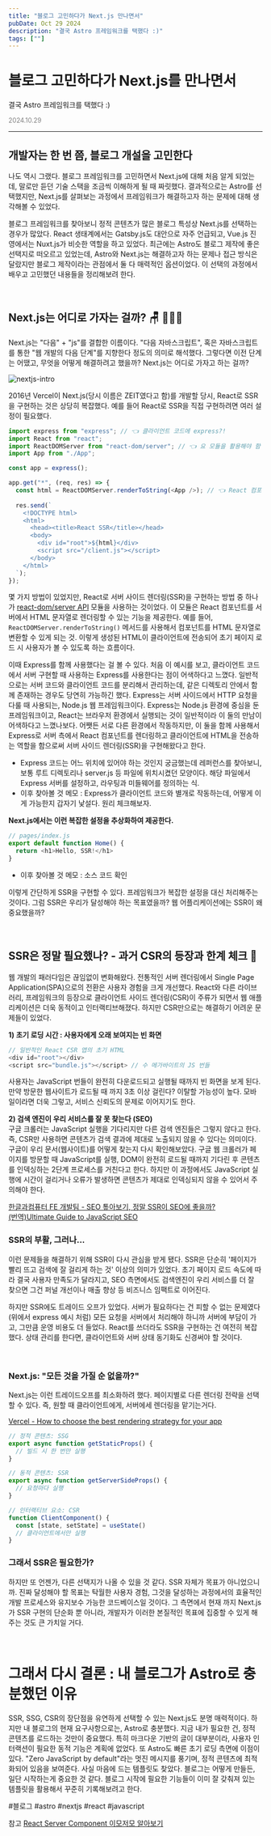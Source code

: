 ```yaml
---
title: "블로그 고민하다가 Next.js 만나면서"
pubDate: Oct 29 2024
description: "결국 Astro 프레임워크를 택했다 :)"
tags: [""]
---
```


# 블로그 고민하다가 Next.js를 만나면서
결국 Astro 프레임워크를 택했다 :)

<div style="color: gray; font-size: 0.9em;">2024.10.29</div>

---

## 개발자는 한 번 쯤, 블로그 개설을 고민한다

나도 역시 그랬다. 블로그 프레임워크를 고민하면서 Next.js에 대해 처음 알게 되었는데, 말로만 듣던 기술 스택을 조금씩 이해하게 될 때 짜릿했다. 결과적으로는 Astro를 선택했지만, Next.js를 살펴보는 과정에서 프레임워크가 해결하고자 하는 문제에 대해 생각해볼 수 있었다.

블로그 프레임워크를 찾아보니 정적 콘텐츠가 많은 블로그 특성상 Next.js를 선택하는 경우가 많았다. React 생태계에서는 Gatsby.js도 대안으로 자주 언급되고, Vue.js 진영에서는 Nuxt.js가 비슷한 역할을 하고 있었다. 최근에는 Astro도 블로그 제작에 좋은 선택지로 떠오르고 있었는데, Astro와 Next.js는 해결하고자 하는 문제나 접근 방식은 달랐지만 블로그 제작이라는 관점에서 둘 다 매력적인 옵션이었다. 이 선택의 과정에서 배우고 고민했던 내용들을 정리해보려 한다.

<br>

## Next.js는 어디로 가자는 걸까? 🪑 🏃‍♂️‍➡️

Next.js는 "다음" + "js"를 결합한 이름이다. "다음 자바스크립트", 혹은 자바스크립트를 통한 "웹 개발의 다음 단계"를 지향한다 정도의 의미로 해석했다. 그렇다면 이전 단계는 어땠고, 무엇을 어떻게 해결하려고 했을까? Next.js는 어디로 가자고 하는 걸까?

<img src="https://i.imgur.com/zeUqOYY.png" alt="nextjs-intro" />

2016년 Vercel이 Next.js(당시 이름은 ZEIT였다고 함)를 개발할 당시, React로 SSR을 구현하는 것은 상당히 복잡했다. 예를 들어 React로 SSR을 직접 구현하려면 여러 설정이 필요했다.

```js
import express from "express"; // 👈 클라이언트 코드에 express?!
import React from "react";
import ReactDOMServer from "react-dom/server"; // 👈 요 모듈을 활용해야 함
import App from "./App";

const app = express();

app.get("*", (req, res) => {
  const html = ReactDOMServer.renderToString(<App />); // 👈 React 컴포넌트를 HTML 문자열로 변환
  
  res.send(`
    <!DOCTYPE html>
    <html>
      <head><title>React SSR</title></head>
      <body>
        <div id="root">${html}</div>
        <script src="/client.js"></script>
      </body>
    </html>
  `);
});
```

몇 가지 방법이 있었지만, React로 서버 사이드 렌더링(SSR)을 구현하는 방법 중 하나가 [react-dom/server API](https://ko.react.dev/reference/react-dom/server) 모듈을 사용하는 것이었다. 이 모듈은 React 컴포넌트를 서버에서 HTML 문자열로 렌더링할 수 있는 기능을 제공한다. 예를 들어, `ReactDOMServer.renderToString()` 메서드를 사용해서 컴포넌트를 HTML 문자열로 변환할 수 있게 되는 것. 이렇게 생성된 HTML이 클라이언트에 전송되어 초기 페이지 로드 시 사용자가 볼 수 있도록 하는 흐름이다.

이때 Express를 함께 사용했다는 걸 볼 수 있다. 처음 이 예시를 보고, 클라이언트 코드에서 서버 구현할 때 사용하는 Express를 사용한다는 점이 어색하다고 느꼈다. 일반적으로는 서버 코드와 클라이언트 코드를 분리해서 관리하는데, 같은 디렉토리 안에서 함께 존재하는 경우도 당연히 가능하긴 했다. Express는 서버 사이드에서 HTTP 요청을 다룰 때 사용되는, Node.js 웹 프레임워크이다. Express는 Node.js 환경에 중심을 둔 프레임워크이고, React는 브라우저 환경에서 실행되는 것이 일반적이라 이 둘의 만남이 어색하다고 느꼈나보다. 어쨋든 서로 다른 환경에서 작동하지만, 이 둘을 함께 사용해서 Express로 서버 측에서 React 컴포넌트를 렌더링하고 클라이언트에 HTML을 전송하는 역할을 함으로써 서버 사이드 렌더링(SSR)을 구현해왔다고 한다.

- Express 코드는 어느 위치에 있어야 하는 것인지 궁금했는데 레퍼런스를 찾아보니, 보통 루트 디렉토리나 server.js 등 파일에 위치시켰던 모양이다. 해당 파일에서 Express 서버를 설정하고, 라우팅과 미들웨어를 정의하는 식.
- 이후 찾아볼 것 메모 : Express가 클라이언트 코드와 별개로 작동하는데, 어떻게 이게 가능한지 갑자기 낯설다. 원리 체크해보자.

**Next.js에서는 이런 복잡한 설정을 추상화하여 제공한다.**

```js
// pages/index.js
export default function Home() {
  return <h1>Hello, SSR!</h1>
}
```
- 이후 찾아볼 것 메모 : 소스 코드 확인

이렇게 간단하게 SSR을 구현할 수 있다. 프레임워크가 복잡한 설정을 대신 처리해주는 것이다. 그럼 SSR은 우리가 달성해야 하는 목표였을까? 웹 어플리케이션에는 SSR이 왜 중요했을까?

<br>

## SSR은 정말 필요했나? - 과거 CSR의 등장과 한계 체크 👀 

웹 개발의 패러다임은 끊임없이 변화해왔다. 전통적인 서버 렌더링에서 Single Page Application(SPA)으로의 전환은 사용자 경험을 크게 개선했다. React와 다른 라이브러리, 프레임워크의 등장으로 클라이언트 사이드 렌더링(CSR)이 주류가 되면서 웹 애플리케이션은 더욱 동적이고 인터랙티브해졌다. 하지만 CSR만으로는 해결하기 어려운 문제들이 있었다.

**1) 초기 로딩 시간 : 사용자에게 오래 보여지는 빈 화면**

```js
// 일반적인 React CSR 앱의 초기 HTML
<div id="root"></div>
<script src="bundle.js"></script> // 수 메가바이트의 JS 번들
```

사용자는 JavaScript 번들이 완전히 다운로드되고 실행될 때까지 빈 화면을 보게 된다. 만약 방문한 웹사이트가 로드될 때 까지 3초 이상 걸린다? 이탈할 가능성이 높다. 모바일이라면 더욱 그렇고, 서비스 신뢰도의 문제로 이어지기도 한다.

**2) 검색 엔진이 우리 서비스를 잘 못 찾는다 (SEO)**<br/>
구글 크롤러는 JavaScript 실행을 기다리지만 다른 검색 엔진들은 그렇지 않다고 한다. 즉, CSR만 사용하면 콘텐츠가 검색 결과에 제대로 노출되지 않을 수 있다는 의미이다. 구글이 우리 문서(웹사이트)를 어떻게 찾는지 다시 확인해보았다. 구글 웹 크롤러가 페이지를 방문할 때 JavaScript를 실행, DOM이 완전히 로드될 때까지 기다린 후 콘텐츠를 인덱싱하는 2단계 프로세스를 거친다고 한다. 하지만 이 과정에서도 JavaScript 실행에 시간이 걸리거나 오류가 발생하면 콘텐츠가 제대로 인덱싱되지 않을 수 있어서 주의해야 한다.

[한글과컴퓨터 FE 개발팀 - SEO 톺아보기, 정말 SSR이 SEO에 좋을까?](https://tech.hancom.com/2024-07-26-ssr-seo/)<br/>[(번역)Ultimate Guide to JavaScript SEO](https://helloinyong.tistory.com/308)

### SSR의 부활, 그러나...

이런 문제들을 해결하기 위해 SSR이 다시 관심을 받게 됐다. SSR은 단순히 '페이지가 빨리 뜨고 검색에 잘 걸리게 하는 것' 이상의 의미가 있었다. 초기 페이지 로드 속도에 따라 결국 사용자 만족도가 달라지고, SEO 측면에서도 검색엔진이 우리 서비스를 더 잘 찾으면 그건 퍼널 개선이나 매출 향상 등 비즈니스 임팩트로 이어진다.

하지만 SSR에도 트레이드 오프가 있었다. 서버가 필요하다는 건 피할 수 없는 문제였다 (위에서 express 예시 처럼) 모든 요청을 서버에서 처리해야 하니까 서버에 부담이 가고, 그만큼 운영 비용도 더 들었다. React를 쓰더라도 SSR을 구현하는 건 여전히 복잡했다. 상태 관리를 한다면, 클라이언트와 서버 상태 동기화도 신경써야 할 것이다.

<br/>

### Next.js: "모든 것을 가질 순 없을까?"

Next.js는 이런 트레이드오프를 최소화하려 했다. 페이지별로 다른 렌더링 전략을 선택할 수 있다. 즉, 원할 때 클라이언트에게, 서버에세 렌더링을 맡기는거다.

[Vercel - How to choose the best rendering strategy for your app](https://vercel.com/blog/how-to-choose-the-best-rendering-strategy-for-your-app)

```js
// 정적 콘텐츠: SSG
export async function getStaticProps() {
  // 빌드 시 한 번만 실행
}

// 동적 콘텐츠: SSR
export async function getServerSideProps() {
  // 요청마다 실행
}

// 인터랙티브 요소: CSR
function ClientComponent() {
  const [state, setState] = useState()
  // 클라이언트에서만 실행
}
```

### 그래서 SSR은 필요한가?

하지만 또 언젠가, 다른 선택지가 나올 수 있을 것 같다. SSR 자체가 목표가 아니었으니까. 진짜 달성해야 할 목표는 탁월한 사용자 경험, 그것을 달성하는 과정에서의 효율적인 개발 프로세스와 유지보수 가능한 코드베이스일 것이다. 그 측면에서 현재 까지 Next.js가 SSR 구현의 단순화 뿐 아니라, 개발자가 이러한 본질적인 목표에 집중할 수 있게 해주는 것도 큰 가치일 거다.

<br/>

# 그래서 다시 결론 : 내 블로그가 Astro로 충분했던 이유

SSR, SSG, CSR의 장단점을 유연하게 선택할 수 있는 Next.js도 분명 매력적이다. 하지만 내 블로그의 현재 요구사항으로는, Astro로 충분했다. 지금 내가 필요한 건, 정적 콘텐츠를 로드하는 것만이 중요했다. 특히 마크다운 기반의 글이 대부분이라, 사용자 인터랙션이 필요한 동적 기능은 계획에 없었다. 또 Astro도 빠른 초기 로딩 측면에 이점이 있다. "Zero JavaScript by default"라는 멋진 메시지를 풍기며, 정적 콘텐츠에 최적화되어 있음을 보여준다. 사실 마음에 드는 템플릿도 찾았다. 블로그는 어떻게 만들든, 일단 시작하는게 중요한 것 같다. 블로그 시작에 필요한 기능들이 이미 잘 갖춰져 있는 템플릿을 활용해서 꾸준히 기록해보려고 한다.

#블로그 #astro #nextjs #react #javascript

참고
[React Server Component 이모저모 알아보기](https://pyjun01.github.io/v/rsc/)
